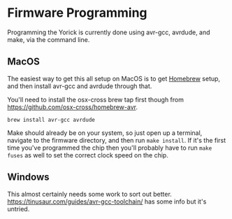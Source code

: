 # Firmware Programming

Programming the Yorick is currently done using avr-gcc, avrdude, and make, via the command line.

## MacOS

The easiest way to get this all setup on MacOS is to get [Homebrew](https://brew.sh/) setup, and then install avr-gcc and avrdude through that.

You'll need to install the osx-cross brew tap first though from <https://github.com/osx-cross/homebrew-avr>.

```
brew install avr-gcc avrdude
```

Make should already be on your system, so just open up a terminal, navigate to the firmware directory, and then run `make install`. If it's the first time you've programmed the chip then you'll probably have to run `make fuses` as well to set the correct clock speed on the chip.

## Windows

This almost certainly needs some work to sort out better.
<https://tinusaur.com/guides/avr-gcc-toolchain/> has some info but it's untried.
